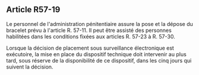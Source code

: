 Article R57-19
----
Le personnel de l'administration pénitentiaire assure la pose et la dépose du
bracelet prévu à l'article R. 57-11. Il peut être assisté des personnes
habilitées dans les conditions fixées aux articles R. 57-23 à R. 57-30.

Lorsque la décision de placement sous surveillance électronique est exécutoire,
la mise en place du dispositif technique doit intervenir au plus tard, sous
réserve de la disponibilité de ce dispositif, dans les cinq jours qui suivent la
décision.
